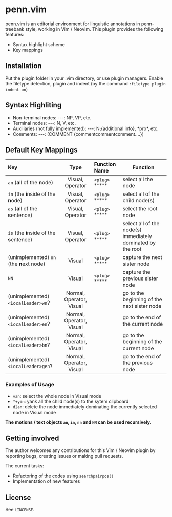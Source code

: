 # penn.vim
penn.vim is an editorial environment for linguistic annotations in penn-treebank style, working in Vim / Neovim.
This plugin provides the following features:

- Syntax highlight scheme
- Key mappings

## Installation
Put the plugin folder in your .vim directory, or use plugin managers.
Enable the filetype detection, plugin and indent (by the command `:filetype plugin indent on`)

## Syntax Highliting
- Non-terminal nodes: ---: NP, VP, etc.
- Terminal nodes: ---: N, V, etc.
- Auxiliaries (not fully implemented): ---: N;{additional info}, \*pro\*, etc.
- Comments: ---: (COMMENT {commentcommentcomment....})

## Default Key Mappings
| Key        | Type | Function Name | Function | 
|:--------|:-------:|:-----------|-----------|
|`an` (**a**ll of the **n**ode)| Visual, Operator | `<plug> *****` | select all the node |
|`in` (the **i**nside of the **n**ode)|  Visual, Operator | `<plug> *****` | select all of the child node(s) |
|`as` (**a**ll of the **s**entence)| Visual, Operator | `<plug> *****` | select the root node |
|`is` (the **i**nside of the **s**entence)|  Visual, Operator | `<plug> *****` | select all of the node(s) immediately dominated by the root|
|(unimplemented) `nn` (the **n**ext node) | Visual | `<plug> *****` | capture the next sister node |
|`NN` | Visual | `<plug> *****` | capture the previous sister node |
|(unimplemented) `<LocalLeader>wn`? | Normal, Operator, Visual | | go to the beginning of the next sister node |
|(unimplemented) `<LocalLeader>en`? | Normal, Operator, Visual | | go to the end of the current node |
|(unimplemented) `<LocalLeader>bn`? | Normal, Operator, Visual | | go to the beginning of the current node |
|(unimplemented) `<LocalLeader>gen`? | Normal, Operator, Visual | | go to the end of the previous node |

### Examples of Usage
- `van`: select the whole node in Visual mode
- `"+yin`: yank all the child node(s) to the sytem clipboard
- `d2an`: delete the node immediately dominating the currently selected node in Visual mode

__The motions / text objects `an`, `in`, `nn` and `NN` can be used recursively.__

## Getting involved
The author welcomes any contributions for this Vim / Neovim plugin by reporting bugs, creating issues or making pull requests.

The current tasks:
- Refactoring of the codes using `searchpairpos()`
- Implementation of new features

## License
See `LINCENSE`.
